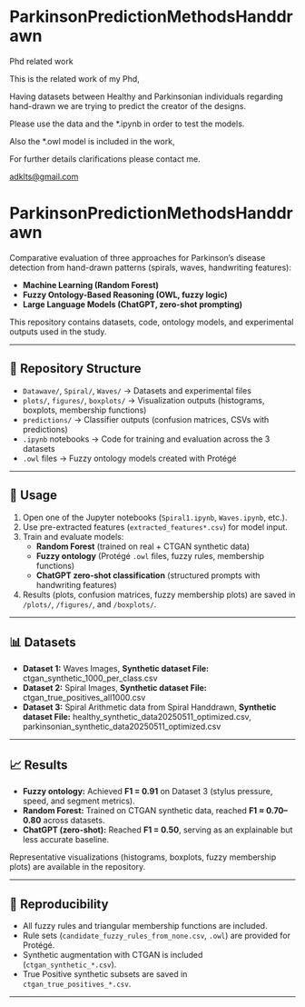 # ParkinsonPredictionMethodsHanddrawn
Phd related work

This is the related work of my Phd, 

Having datasets between Healthy and Parkinsonian individuals regarding hand-drawn we are trying to predict the creator of the designs. 

Please use the data and the *.ipynb in order to test the models. 

Also the *.owl model is included in the work,

For further details clarifications please contact me. 

adklts@gmail.com


# ParkinsonPredictionMethodsHanddrawn

Comparative evaluation of three approaches for Parkinson’s disease detection from hand-drawn patterns (spirals, waves, handwriting features):  

- **Machine Learning (Random Forest)**  
- **Fuzzy Ontology-Based Reasoning (OWL, fuzzy logic)**  
- **Large Language Models (ChatGPT, zero-shot prompting)**  

This repository contains datasets, code, ontology models, and experimental outputs used in the study.

---

## 📂 Repository Structure

- `Datawave/`, `Spiral/`, `Waves/` → Datasets and experimental files  
- `plots/`, `figures/`, `boxplots/` → Visualization outputs (histograms, boxplots, membership functions)  
- `predictions/` → Classifier outputs (confusion matrices, CSVs with predictions)  
- `.ipynb` notebooks → Code for training and evaluation across the 3 datasets  
- `.owl` files → Fuzzy ontology models created with Protégé  

---

## 🚀 Usage

1. Open one of the Jupyter notebooks (`Spiral1.ipynb`, `Waves.ipynb`, etc.).  
2. Use pre-extracted features (`extracted_features*.csv`) for model input.  
3. Train and evaluate models:
   - **Random Forest** (trained on real + CTGAN synthetic data)  
   - **Fuzzy ontology** (Protégé `.owl` files, fuzzy rules, membership functions)  
   - **ChatGPT zero-shot classification** (structured prompts with handwriting features)  
4. Results (plots, confusion matrices, fuzzy membership plots) are saved in `/plots/`, `/figures/`, and `/boxplots/`.

---

## 📊 Datasets

- **Dataset 1:** Waves Images, **Synthetic dataset File:** ctgan_synthetic_1000_per_class.csv
- **Dataset 2:** Spiral Images, **Synthetic dataset File:** ctgan_true_positives_all1000.csv
- **Dataset 3:** Spiral Arithmetic data from Spiral Handdrawn, **Synthetic dataset File:** healthy_synthetic_data20250511_optimized.csv, parkinsonian_synthetic_data20250511_optimized.csv



---

## 📈 Results

- **Fuzzy ontology:** Achieved **F1 = 0.91** on Dataset 3 (stylus pressure, speed, and segment metrics).  
- **Random Forest:** Trained on CTGAN synthetic data, reached **F1 ≈ 0.70–0.80** across datasets.  
- **ChatGPT (zero-shot):** Reached **F1 = 0.50**, serving as an explainable but less accurate baseline.  

Representative visualizations (histograms, boxplots, fuzzy membership plots) are available in the repository.

---

## 🔄 Reproducibility

- All fuzzy rules and triangular membership functions are included.  
- Rule sets (`candidate_fuzzy_rules_from_none.csv`, `.owl`) are provided for Protégé.  
- Synthetic augmentation with CTGAN is included (`ctgan_synthetic_*.csv`).  
- True Positive synthetic subsets are saved in `ctgan_true_positives_*.csv`.  

---
